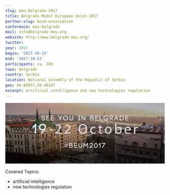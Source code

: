 ```yaml
---
slug: meu-belgrade-2017
title: Belgrade Model European Union 2017
partner-slug: beum-association
conference: meu-belgrade
mail: info@belgrade-meu.org
website: http://www.belgrade-meu.org/
twitter:
year: 2017
begin: '2017-10-19'
end: '2017-10-22'
participants: ca. 200
town: Belgrade
country: Serbia
location: National Assembly of the Republic of Serbia
geo: 44.80957,20.46187
excerpt: artificial intelligence and new technologies regulation
---
```


![Belgrade Model European Union, 2017](/assets/images/header-beum2017.jpg)

Covered Topics:

- artificial intelligence
- new technologies regulation
